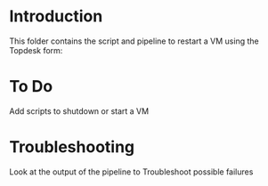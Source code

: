 # Introduction 
This folder contains the script and pipeline to restart a VM using the Topdesk form: 

# To Do
Add scripts to shutdown or start a VM 

# Troubleshooting
Look at the output of the pipeline to Troubleshoot possible failures
